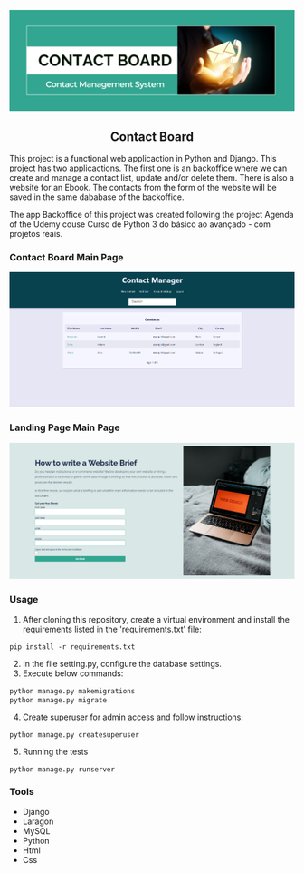 ![Contact Board Banner Image](/landingpage/static/landingpage/images/github_header.png)
<h2 align='center'>Contact Board</h2>

This project is a functional web applicaction in Python and Django. This project has two applicactions. The first one is an backoffice where we can create and manage a contact list, update and/or delete them. There is also a website for an Ebook. The contacts from the form of the website will be saved in the same dababase of the backoffice.

The app Backoffice of this project was created following the project Agenda of the Udemy couse Curso de Python 3 do básico ao avançado - com projetos reais.

### Contact Board Main Page
![Contact Board main Image](/landingpage/static/landingpage/images/contact_manager.png)

### Landing Page Main Page
![Landingpage main Image](/landingpage/static/landingpage/images/landingpage.png)


### Usage

1. After cloning this repository, create a virtual environment and install the requirements listed in the 'requirements.txt' file:

```
pip install -r requirements.txt
```

2. In the file setting.py, configure the database settings.
3. Execute below commands:

```
python manage.py makemigrations
python manage.py migrate
```

4. Create superuser for admin access and follow instructions:

```
python manage.py createsuperuser
```

5. Running the tests
   
```
python manage.py runserver
```

### Tools
+ Django
+ Laragon
+ MySQL
+ Python
+ Html
+ Css
